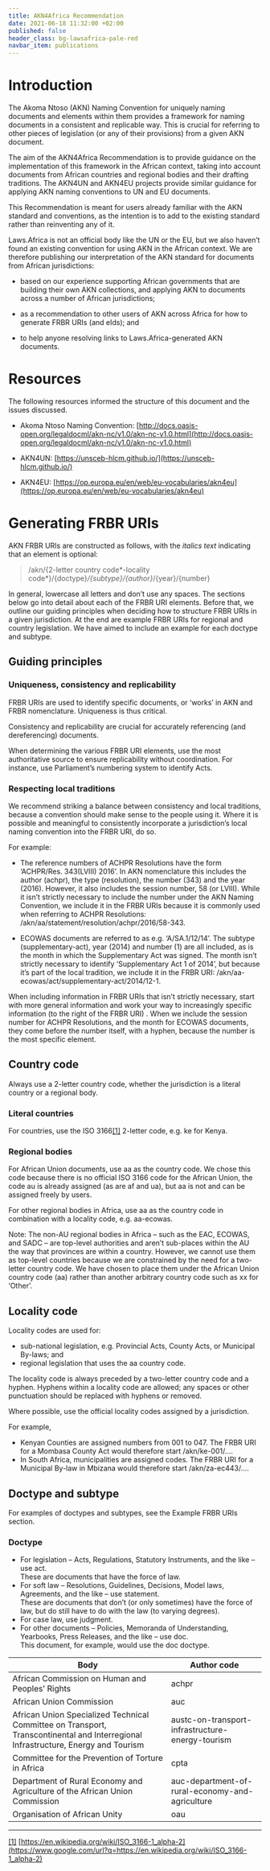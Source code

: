 ```yaml
---
title: AKN4Africa Recommendation
date: 2021-06-18 11:32:00 +02:00
published: false
header_class: bg-lawsafrica-pale-red
navbar_item: publications
---
```


# Introduction

The Akoma Ntoso (AKN) Naming Convention for uniquely naming documents and elements within them provides a framework for naming documents in a consistent and replicable way. This is crucial for referring to other pieces of legislation (or any of their provisions) from a given AKN document.

The aim of the AKN4Africa Recommendation is to provide guidance on the implementation of this framework in the African context, taking into account documents from African countries and regional bodies and their drafting traditions. The AKN4UN and AKN4EU projects provide similar guidance for applying AKN naming conventions to UN and EU documents.

This Recommendation is meant for users already familiar with the AKN standard and conventions, as the intention is to add to the existing standard rather than reinventing any of it.

Laws.Africa is not an official body like the UN or the EU, but we also haven’t found an existing convention for using AKN in the African context. We are therefore publishing our interpretation of the AKN standard for documents from African jurisdictions:

* based on our experience supporting African governments that are building their own AKN collections, and applying AKN to documents across a number of African jurisdictions;

* as a recommendation to other users of AKN across Africa for how to generate FRBR URIs (and eIds); and

* to help anyone resolving links to Laws.Africa-generated AKN documents.

# Resources

The following resources informed the structure of this document and the issues discussed.

* Akoma Ntoso Naming Convention: [http://docs.oasis-open.org/legaldocml/akn-nc/v1.0/akn-nc-v1.0.html](http://docs.oasis-open.org/legaldocml/akn-nc/v1.0/akn-nc-v1.0.html)

* AKN4UN: [https://unsceb-hlcm.github.io/](https://unsceb-hlcm.github.io/)

* AKN4EU: [https://op.europa.eu/en/web/eu-vocabularies/akn4eu](https://op.europa.eu/en/web/eu-vocabularies/akn4eu)

# Generating FRBR URIs

AKN FRBR URIs are constructed as follows, with the *italics text* indicating that an element is optional:

> /akn/{2-letter country code\*-locality code\*}/{doctype}*/{subtype}/{author}*/{year}/{number}

In general, lowercase all letters and don’t use any spaces.
The sections below go into detail about each of the FRBR URI elements. Before that, we outline our guiding principles when deciding how to structure FRBR URIs in a given jurisdiction.
At the end are example FRBR URIs for regional and country legislation. We have aimed to include an example for each doctype and subtype.

## Guiding principles

### Uniqueness, consistency and replicability

FRBR URIs are used to identify specific documents, or ‘works’ in AKN and FRBR nomenclature. Uniqueness is thus critical.

Consistency and replicability are crucial for accurately referencing (and dereferencing) documents.

When determining the various FRBR URI elements, use the most authoritative source to ensure replicability without coordination. For instance, use Parliament’s numbering system to identify Acts.

### Respecting local traditions

We recommend striking a balance between consistency and local traditions, because a convention should make sense to the people using it. Where it is possible and meaningful to consistently incorporate a jurisdiction’s local naming convention into the FRBR URI, do so.

For example:

* The reference numbers of ACHPR Resolutions have the form ‘ACHPR/Res. 343(LVIII) 2016’. In AKN nomenclature this includes the author (achpr), the type (resolution), the number (343) and the year (2016). However, it also includes the session number, 58 (or LVIII). While it isn’t strictly necessary to include the number under the AKN Naming Convention, we include it in the FRBR URIs because it is commonly used when referring to ACHPR Resolutions: /akn/aa/statement/resolution/achpr/2016/58-343.

* ECOWAS documents are referred to as e.g. ‘A/SA.1/12/14’. The subtype (supplementary-act), year (2014) and number (1) are all included, as is the month in which the Supplementary Act was signed. The month isn’t strictly necessary to identify ‘Supplementary Act 1 of 2014’, but because it’s part of the local tradition, we include it in the FRBR URI: /akn/aa-ecowas/act/supplementary-act/2014/12-1.

When including information in FRBR URIs that isn’t strictly necessary, start with more general information and work your way to increasingly specific information (to the right of the FRBR URI) . When we include the session number for ACHPR Resolutions, and the month for ECOWAS documents, they come before the number itself, with a hyphen, because the number is the most specific element.

## Country code

Always use a 2-letter country code, whether the jurisdiction is a literal country or a regional body.

### Literal countries

For countries, use the ISO 3166[\[1\]](#ftnt1) 2-letter code, e.g. ke for Kenya.

### Regional bodies

For African Union documents, use aa as the country code. We chose this code because there is no official ISO 3166 code for the African Union, the code au is already assigned (as are af and ua), but aa is not and can be assigned freely by users.

For other regional bodies in Africa, use aa as the country code in combination with a locality code, e.g. aa-ecowas.

Note: The non-AU regional bodies in Africa – such as the EAC, ECOWAS, and SADC – are top-level authorities and aren’t sub-places within the AU the way that provinces are within a country. However, we cannot use them as top-level countries because we are constrained by the need for a two-letter country code. We have chosen to place them under the African Union country code (aa) rather than another arbitrary country code such as xx for ‘Other’.

Locality code
-------------

Locality codes are used for:

*   sub-national legislation, e.g. Provincial Acts, County Acts, or Municipal By-laws; and
*   regional legislation that uses the aa country code.

The locality code is always preceded by a two-letter country code and a hyphen. Hyphens within a locality code are allowed; any spaces or other punctuation should be replaced with hyphens or removed.

Where possible, use the official locality codes assigned by a jurisdiction.

For example,

*   Kenyan Counties are assigned numbers from 001 to 047. The FRBR URI for a Mombasa County Act would therefore start /akn/ke-001/….
*   In South Africa, municipalities are assigned codes. The FRBR URI for a Municipal By-law in Mbizana would therefore start /akn/za-ec443/….

Doctype and subtype
-------------------

For examples of doctypes and subtypes, see the Example FRBR URIs section.

### Doctype

*   For legislation – Acts, Regulations, Statutory Instruments, and the like – use act.  
    These are documents that have the force of law.
*   For soft law – Resolutions, Guidelines, Decisions, Model laws, Agreements, and the like – use statement.  
    These are documents that don’t (or only sometimes) have the force of law, but do still have to do with the law (to varying degrees).
*   For case law, use judgment.
*   For other documents – Policies, Memoranda of Understanding, Yearbooks, Press Releases, and the like – use doc.  
    This document, for example, would use the doc doctype.



| Body                                                                                                                              | Author code                                      |
|-----------------------------------------------------------------------------------------------------------------------------------|--------------------------------------------------|
| African Commission on Human and Peoples’ Rights                                                                                   | achpr                                            |
| African Union Commission                                                                                                          | auc                                              |
| African Union Specialized Technical Committee on Transport, Transcontinental and Interregional Infrastructure, Energy and Tourism | austc-on-transport-infrastructure-energy-tourism |
| Committee for the Prevention of Torture in Africa                                                                                 | cpta                                             |
| Department of Rural Economy and Agriculture of the African Union Commission                                                       | auc-department-of-rural-economy-and-agriculture  |
| Organisation of African Unity                                                                                                     | oau                                              |

---

[\[1\]](#ftnt_ref1) [https://en.wikipedia.org/wiki/ISO_3166-1_alpha-2](https://www.google.com/url?q=https://en.wikipedia.org/wiki/ISO_3166-1_alpha-2)